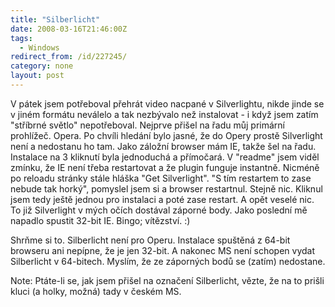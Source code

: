 ```yaml
---
title: "Silberlicht"
date: 2008-03-16T21:46:00Z
tags:
  - Windows
redirect_from: /id/227245/
category: none
layout: post
---
```

V pátek jsem potřeboval přehrát video nacpané v Silverlightu, nikde jinde se v jiném formátu neválelo a tak nezbývalo než instalovat - i když jsem zatím "stříbrné světlo" nepotřeboval. Nejprve přišel na řadu můj primární prohlížeč. Opera. Po chvíli hledání bylo jasné, že do Opery prostě Silverlight není a nedostanu ho tam. Jako záložní browser mám IE, takže šel na řadu. Instalace na 3 kliknutí byla jednoduchá a přímočará. V "readme" jsem viděl zmínku, že IE není třeba restartovat a že plugin funguje instantně. Nicméně po reloadu stránky stále hláška "Get Silverlight". "S tím restartem to zase nebude tak horký", pomyslel jsem si a browser restartnul. Stejně nic. Kliknul jsem tedy ještě jednou pro instalaci a poté zase restart. A opět veselé nic. To již Silverlight v mých očích dostával záporné body. Jako poslední mě napadlo spustit 32-bit IE. Bingo; vítězství. :)

Shrňme si to. Silberlicht není pro Operu. Instalace spuštěná z 64-bit browseru ani nepípne, že je jen 32-bit. A nakonec MS není schopen vydat Silberlicht v 64-bitech. Myslím, že ze záporných bodů se (zatím) nedostane.

Note: Ptáte-li se, jak jsem přišel na označení Silberlicht, vězte, že na to prišli kluci (a holky, možná) tady v českém MS.